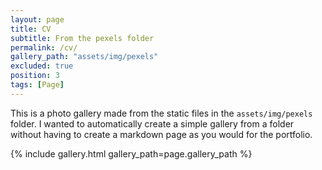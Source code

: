 ```yaml
---
layout: page
title: CV
subtitle: From the pexels folder
permalink: /cv/
gallery_path: "assets/img/pexels"
excluded: true
position: 3
tags: [Page]
---
```


This is a photo gallery made from the static files in the `assets/img/pexels` folder. 
I wanted to automatically create a simple gallery from a folder without having to create a markdown page as you would for the portfolio.


{% include gallery.html gallery_path=page.gallery_path %}
